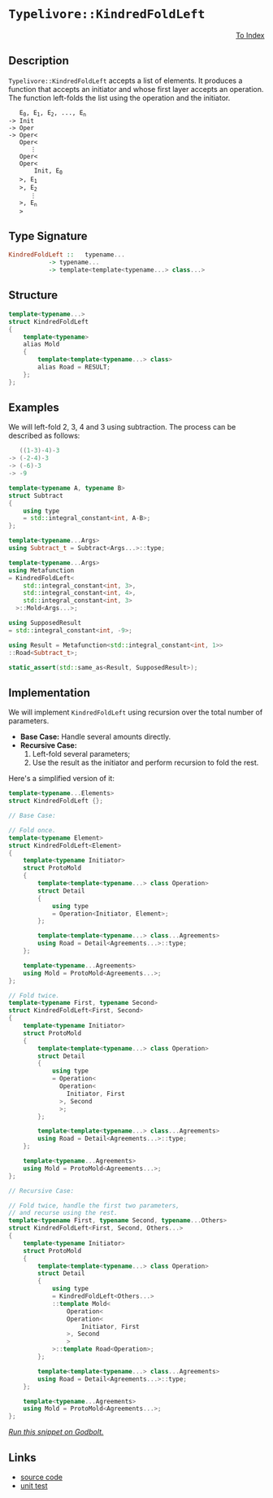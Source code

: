 <!-- Copyright 2024 Feng Mofan
SPDX-License-Identifier: Apache-2.0 -->

# `Typelivore::KindredFoldLeft`

<p style='text-align: right;'><a href="../../../facilities/metafunctions.md#typelivore-kindred-fold-left">To Index</a></p>

## Description

`Typelivore::KindredFoldLeft` accepts a list of elements.
It produces a function that accepts an initiator and whose first layer accepts an operation.
The function left-folds the list using the operation and the initiator.

<pre><code>   E<sub>0</sub>, E<sub>1</sub>, E<sub>2</sub>, ..., E<sub>n</sub>
-> Init
-> Oper
-> Oper&lt;
   Oper&lt;
      &vellip;
   Oper&lt;
   Oper&lt;
       Init, E<sub>0</sub>
   &gt;, E<sub>1</sub>
   &gt;, E<sub>2</sub>
      &vellip;
   &gt;, E<sub>n</sub>
   &gt;</code></pre>

## Type Signature

```Haskell
KindredFoldLeft ::   typename...
           -> typename...
           -> template<template<typename...> class...>
```

## Structure

```C++
template<typename...>
struct KindredFoldLeft
{
    template<typename>
    alias Mold
    {
        template<template<typename...> class>
        alias Road = RESULT;
    };
};
```

## Examples

We will left-fold 2, 3, 4 and 3 using subtraction.
The process can be described as follows:

```C++
   ((1-3)-4)-3
-> (-2-4)-3
-> (-6)-3
-> -9
```

```C++
template<typename A, typename B>
struct Subtract
{
    using type
    = std::integral_constant<int, A-B>;
};

template<typename...Args>
using Subtract_t = Subtract<Args...>::type;

template<typename...Args>
using Metafunction 
= KindredFoldLeft<
    std::integral_constant<int, 3>,
    std::integral_constant<int, 4>,
    std::integral_constant<int, 3>
  >::Mold<Args...>;

using SupposedResult
= std::integral_constant<int, -9>;

using Result = Metafunction<std::integral_constant<int, 1>>
::Road<Subtract_t>;

static_assert(std::same_as<Result, SupposedResult>);
```

## Implementation

We will implement `KindredFoldLeft` using recursion over the total number of parameters.

- **Base Case:** Handle several amounts directly.
- **Recursive Case:**
  1. Left-fold several parameters;
  2. Use the result as the initiator and perform recursion to fold the rest.

Here's a simplified version of it:

```C++
template<typename...Elements>
struct KindredFoldLeft {};

// Base Case:

// Fold once.
template<typename Element>
struct KindredFoldLeft<Element>
{
    template<typename Initiator>
    struct ProtoMold
    {
        template<template<typename...> class Operation>
        struct Detail
        {
            using type 
            = Operation<Initiator, Element>;
        };

        template<template<typename...> class...Agreements>
        using Road = Detail<Agreements...>::type;
    };

    template<typename...Agreements>
    using Mold = ProtoMold<Agreements...>;
};

// Fold twice.
template<typename First, typename Second>
struct KindredFoldLeft<First, Second>
{
    template<typename Initiator>
    struct ProtoMold
    {
        template<template<typename...> class Operation>
        struct Detail
        {
            using type 
            = Operation<
              Operation<
                Initiator, First
              >, Second
              >;
        };

        template<template<typename...> class...Agreements>
        using Road = Detail<Agreements...>::type;
    };

    template<typename...Agreements>
    using Mold = ProtoMold<Agreements...>;
};

// Recursive Case:

// Fold twice, handle the first two parameters,
// and recurse using the rest.
template<typename First, typename Second, typename...Others>
struct KindredFoldLeft<First, Second, Others...>
{
    template<typename Initiator>
    struct ProtoMold
    {
        template<template<typename...> class Operation>
        struct Detail
        {
            using type 
            = KindredFoldLeft<Others...>
            ::template Mold<
                Operation<
                Operation<
                    Initiator, First
                >, Second
                >
            >::template Road<Operation>;
        };

        template<template<typename...> class...Agreements>
        using Road = Detail<Agreements...>::type;
    };

    template<typename...Agreements>
    using Mold = ProtoMold<Agreements...>;
};
```

[*Run this snippet on Godbolt.*](https://godbolt.org/#z:OYLghAFBqd5QCxAYwPYBMCmBRdBLAF1QCcAaPECAMzwBtMA7AQwFtMQByARg9KtQYEAysib0QXACx8BBAKoBnTAAUAHpwAMvAFYTStJg1DIApACYAQuYukl9ZATwDKjdAGFUtAK4sGIAKwAzKSuADJ4DJgAcj4ARpjEElwAbKQADqgKhE4MHt6%2BAcEZWY4C4ZExLPGJXCm2mPalDEIETMQEeT5%2BQfWNOS1tBOXRcQlJqQqt7Z0FPZODw5XV4wCUtqhexMjsHASYLGkGeyaBbgQAnmmMrJgAdPfY9GyCCifYJhoAgpPEXg4A1ABpCLoYiYdAAMU86FCmCoBH%2BJgA7FYkQARE5WL4fT4Aelx/wsTCU/zcxPYOJx%2BP%2BUNo6H%2BAm2txxewOR0wJzOl2ubH%2Bj32jAIbxxPz%2BCOBDFB4NpMLhQtO/Oe8ve2JROP%2BGv%2BrMOTGOpwuV2YvIAkgxsrqSMKvpr/qKAcpiKgiABZaHqzXIrGfG027Xszl%2B3Uc/Xco13e5vf7IAwKBT/ADyV2IupyVu9Po1doRaMwrTo7oznoLGc1XiyRi13MR1pLNpOaITSZTAk5pvNRDIfKeguFgS9teRGL7lJrGcDerO%2Bx1E4NPPDzMC2CjMYU91un2AYIFLzTtbLEWA/wASqgmPT6/8c3naJyN1ulauI4uQCBZ5ji4P39jR1qp/6Q4aNxrnemDbgQryLsW%2B4Vq6dKIoEDYOk6qCwegt6bqBD5rr2XqfsO354gSMpagA7ngTIsn%2BQYBqGNw0ngxCTKQlaAbyQiYGgkpplmQIgmCkLQrC8KchCDFMf87GcWhkGqv2mrjsGXKsZg/xto4FrELumo8UhLpuj%2BRY/r6VEziZimzmG2GLsuxJxomCTNgwWkZjxV5MPmRkemqnkZtBh6ztW6a1hqF72cmTScsWwWNg5EWnFF0WqWa6kdsxomMUKPklm8zGSQIaFZYWkH4UFPp4bhWUKQGZk0cpVlLtGtnARhYEQSqpU2n5x6nueCGXrm7k3qcIGtfVL5viVdbol%2BnzFlVAFzs196Cm1UHloeqHwYhjp6XS6HLS89UzeVI6EceHGbFkABuKlkkoICndSxEEGR2zMQghjoPQWoICpNAZaRqD/GkbQ3HsjGkFSBKff8YLIJdKldQQv2w5gkzMl881KXO9EZcxFl0Xlkr47RbBrvGyMJKtXw8RKUoCXSQnym46XiUT6DMRTv2MUdslzTVC1hkl7aWjJpU6TtKH6aVhkdfJAuTmy1GC0BT4NSuMXhamYu1q5A0eXLIXeYbPpI1WCVFQ2dP8TKTOclzVO8ybNrjWZ/yoZFhUlmFjme873tNnFbgW4lGpqXgGlpWJmX%2B0V2C5Rx%2BUhwOOuJW8rtK3s3Vnvbgfa%2B8k3ZdNJUh1jZek/OkaNbGS2YStzmm%2Bt2e9Q2bn5sNLVYWr43cjNU1DhVpXl3V9wjQ%2BDddZtF66VLe0dwd4FHSXxeD7iABUG%2Bb1vuJUpvAAq2BCHvm871869bxfp%2BzdiZiBBE0ZeFg8FuJx2xpOBaaUZn5kV/8nwk8pQk3ECC/ABEILwsQQFMAcJSY2nUm5vgMn1SY6AXwRD2JuMQAB9Ti8xBCcnQcxT4L4rpiC8JgAAtBYEhZDgwF1wivU6w9Fqj2IMAamnwurgMgcmBwWCEQXm4VAmBw02GPgXNgHuVxjqYwVgTMmrD2FpkngNKgXgGAOByIFC81tpSCTlH7G0KC0GCEwJg2gOCBB4OZoQ/4gQcrFmMSAdBZjkwWNwa0fBpxbGSAcT%2BJxLjzGWIYNYghghmL2NTunEAHtRHsKXoPLhXg0jFHBEeNGXhaAxwvAE0xQSPGGBseE/4FCACcOFTpdXSQoTJAi%2BrOlUeozRLZTi5IwW44JoTvHFK4L2dqL4Tw51OEI3hBB%2BEVIIvMRwyAsG2QSAQCATiFA3FmRBNw1Tam5WSak9AGyslvBWJiDgaxaCcH8LwPwHAtCkFQJwYOlhrC2g2FsFS5hAg8FIAQTQxy1gAGsAiSFuBoSQXAkSBA0P4DQZhkjJDMAADjhfoTgkheAsAkBoDQpBLnXNuRwXgCgQCYq%2BVc45pA4CwBgIgEAGwCBpC8AQcglA0AHDoAkKINxOCqDhckChyRJD/GAMgZA/wpC3DMLwcEhASB4FQVwGQggRBiHYFIeV8glBqG%2BaQXQcqSLJjSJwHgJyzkXM1bi%2BM9K6UIlQFQf4XKeV8oFUKkVgKzD/AgB4Fl9BiCIlvlwFYvBiVaDWBAJAzK0isrIBQCAYaI0gGAFIMwfA6DgwJRAWImrYgRDaOcA1vBM3MGIOceMsRtAcWJR85lSp4wMFoDmklpAsCxC8MAMktBaAEu4LwLALBDDAHEPW/AcNHA3Q7dczAqgLp7FzeQUxpz620DwLEZMhaPBYE1SAvAaLO2kBusQWImRMA5h7UYBdRhvlrCoAYdhAA1PAmASL2UuR8/gCrRDiBVS%2BtVKh1D1u1foXtKBrDWH0IuglkA1ioHfjkDtFCUH1lMA8ywZgcW7uIDKtG8A1h2DLTkFwkoZh%2BDlWECIIwqhjDlcUbIAgCN6Eo00RYowai9BwwIAY0xPBdD0Nh5pzQphDBI0scjtg%2BM0blfMdoDGyM1Cw887YEgjUcHOVi01nBbXct5fywVwrRWuogLgKV3q3l%2BoDeetYv0zxjAgH8kAkhAi3FKYEJEkhgVmEkMkDF/hkilKRRwFFpA0XvNuMkFIcLSlwpSP4EF/gHOpGxbwXF%2BLCWfPPWSylIbqUWvpYy6NqBPVso5RwNoLArpIgoUwGyFYuClNuFwIFEr8AdhlXoT9ir33SE/Yob9mrdCJt1UwfVnaFNKbizczg5raX0oZDaorJWysVcPFVmrQK3UevDV6n1gQzD%2BuSyS4NobctrYSNlmNXqQAzdK41IwVWuCYpoFkqmlB031vzdm6dL3C3FtLQ4adlbBTVtrZqxtzbW3tund23t/brmDpwyOzV47J07A%2BS4ud1yF1LuzaunY1yN1bo%2Bbu/dSgj0Q4PCly9TAb13ofYaadLW33Kva7ITrGrf0gETQYM9CGrCWBA7EMDVmblQasZwWDBBpJok59YZD8XUPob51hhoLG/AQFcKJkIkpJPLAo5kKjuQOMFC1yUHIGuhPcaaGxjoevCPMZ4%2Bb43THxMW/yFbh3dv5PrE2HJv1PnhsqY4P8c7c3LsLeq7VjQbr9Mdg28ZnbQazOYAs4kfnc6/MBeq8CpE0WkRgskK5vlcqRsJdsElwNpLyVUppZa47B2I3srYJwIrDqWAKCusKq6i32STHqwZprcradKokAzwQTOf3XN0MEPrA3DXe5NfWs1mWrXTeICwRvzfW/t6DJMFb1f1tvMCNtkve2UDb6O1Gk7YwW8pKwW30pWCO9jIb%2B15ND200ZqzYWt7b%2Bi0lrLT93LVaa11pQ6YBNotpiCg7brg4npY5doMQw4Yb1rw7wxTrbrI6apo7LrnCY7rpoa468D44HpE4nok67Z8BXoKC3r3qPo06yCtb06qrD7dYgDBDs7GBAbc5o5y4C5NAdq4jGIS5IYoYJBoZYCcGm64bK74aW56DEYVCMa0ba5NCq50ZG4CZyFiYK424iZSHqF9CsZ8au5iZaFO5cb6GqFSZu4KCybKpDYz44qqYP7/BN4t7/DX63B37h4NYkBR776makDmZYCJ4KYp6s7VaBCBD%2BCQogoYphFIjJCIoF6cCJZEq%2BH/KSD%2BD2b%2BBwrQqlKSClJgqOZcDMGcCBC2HxaJEx4/I%2BbirKaz7lEH5rC7pZDOCSBAA%3D%3D)

## Links

- [source code](../../../../conceptrodon/typelivore/kindred_fold_left.hpp)
- [unit test](../../../../tests/unit/metafunctions/typelivore/kindred_fold_left.test.hpp)
